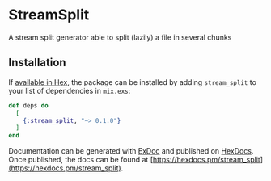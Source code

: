 # StreamSplit

A stream split generator able to split (lazily) a file in several chunks

## Installation

If [available in Hex](https://hex.pm/docs/publish), the package can be installed
by adding `stream_split` to your list of dependencies in `mix.exs`:

```elixir
def deps do
  [
    {:stream_split, "~> 0.1.0"}
  ]
end
```

Documentation can be generated with [ExDoc](https://github.com/elixir-lang/ex_doc)
and published on [HexDocs](https://hexdocs.pm). Once published, the docs can
be found at [https://hexdocs.pm/stream_split](https://hexdocs.pm/stream_split).
